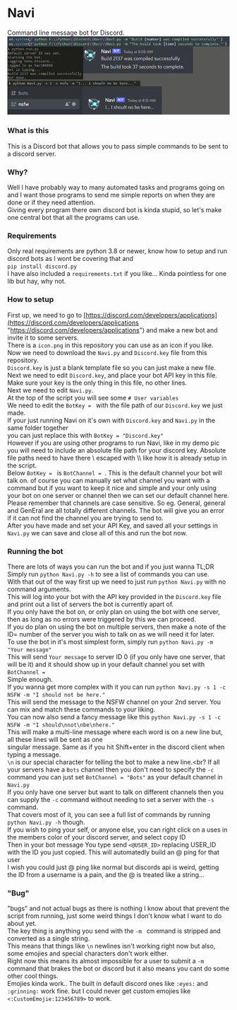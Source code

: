 # Navi
Command line message bot for Discord.
![demo](demo.png)

### What is this
This is a Discord bot that allows you to pass simple commands to be sent to a discord server.

### Why?
Well I have probably way to many automated tasks and programs going on and I want those programs to send me simple reports on when they are done or if they need attention.<br>
Giving every program there own discord bot is kinda stupid, so let's make one central bot that all the programs can use.

### Requirements
Only real requirements are python 3.8 or newer, know how to setup and run discord bots as I wont be covering that and<br>
`pip install discord.py`<br>
I have also included a `requirements.txt` if you like... Kinda pointless for one lib but hay, why not.

### How to setup
First up, we need to go to [https://discord.com/developers/applications](https://discord.com/developers/applications "https://discord.com/developers/applications") and make a new bot and invite it to some servers.<br>
There is a `icon.png` in this repository you can use as an icon if you like.<br>
Now we need to download the `Navi.py` and `Discord.key` file from this repository.<br>
`Discord.key` is just a blank template file so you can just make a new file.<br>
Next we need to edit `Discord.key`, and place your bot API key in this file.<br>
Make sure your key is the only thing in this file, no other lines.<br>
Next we need to edit `Navi.py`.<br>
At the top of the script you will see some `# User variables`<br>
We need to edit the `BotKey = ` with the file path of our `Discord.key` we just made.<br>
If your just running Navi on it's own with `Discord.key` and `Navi.py` in the same folder together<br>
you can just replace this with `BotKey = "Discord.key"`<br>
However if you are using other programs to run Navi, like in my demo pic you will need to include an absolute file
path for your discord key. Absolute file paths need to have there \ escaped with \\\ like how it is already setup in the script.<br>
Below `BotKey = ` is `BotChannel = `. This is the default channel your bot will talk on. of course you can manually set what channel you want with a command but if you want to keep it nice and simple and your only using your bot on one server or channel then we can set our default channel here.<br>
Please remember that channels are case sensitive. So eg. General, general and GenEral are all totally different channels. The bot will give you an error if it can not find the channel you are trying to send to.<br>
After you have made and set your API Key, and saved all your settings in `Navi.py` we can save and close all of this and run the bot now.<br>

### Running the bot
There are lots of ways you can run the bot and if you just wanna TL;DR<br>
Simply run `python Navi.py -h` to see a list of commands you can use.<br>
With that out of the way first up we need to just run `python Navi.py` with no command arguments.<br>
This will log into your bot with the API key provided in the `Discord.key` file and print out a list of servers the bot is currently apart of.<br>
If you only have the bot on, or only plan on using the bot with one server, then as long as no errors were triggered by this we can proceed.<br>
If you do plan on using the bot on multiple servers, then make a note of the ID= number of the server you wish to talk on as we will need it for later.<br>
To use the bot in it's most simplest form, simply run `python Navi.py -m "Your message"`<br>
This will send `Your message` to server ID 0 (if you only have one server, that will be it) and it should show up in your default channel you set with `BotChannel = `<br>
Simple enough.<br>
If you wanna get more complex with it you can run `python Navi.py -s 1 -c NSFW -m "I should not be here."`<br>
This will send the message to the NSFW channel on your 2nd server. You can mix and match these commands to your liking.<br>
You can now also send a fancy message like this `python Navi.py -s 1 -c NSFW -m "I should\nnot\nbe\nhere."`<br>
This will make a multi-line message where each word is on a new line but, all these lines will be sent as one<br>
singular message. Same as if you hit Shift+enter in the discord client when typing a message. <br>
`\n` is our special character for telling the bot to make a new line.<br?
If all your servers have a `Bots` channel then you don't need to specify the `-c` command you can just set `BotChannel = "Bots"` as your default channel in `Navi.py`<br>
If you only have one server but want to talk on different channels then you can supply the `-c` command without needing to set a server with the `-s` command.<br>
That covers most of it, you can see a full list of commands by running `python Navi.py -h` though.<br>
If you wish to ping your self, or anyone else, you can right click on a uses in the members color of your discord server, and select copy ID<br>
Then in your bot message You type send `<@USER_ID>` replacing USER_ID with the ID you just copied. This will automatedly build an @ ping for that user<br>
I wish you could just @ ping like normal but discords api is weird, getting the ID from a username is a pain, and the @ is treated like a string...

### "Bug"
"bugs" and not actual bugs as there is nothing I know about that prevent the script from running, just some weird things I don't know what I want to do about yet.<br>
The key thing is anything you send with the `-m ` command is stripped and converted as a single string.<br>
This means that things like `\n` newlines isn't working right now but also, some emojies and special characters don't work either.<br>
Right now this means its almost impossible for a user to submit a `-m ` command that brakes the bot or discord but it also means you cant do some other cool things.<br>
Emojies kinda work.. The built in default discord ones like `:eyes:` and `:grinning:` work fine. but I could never get custom emojies like `<:CustomEmojie:123456789>` to work.
